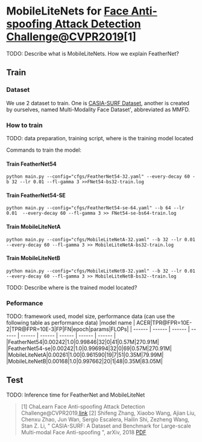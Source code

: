 # MobileLiteNets for [Face Anti-spoofing Attack Detection Challenge@CVPR2019](https://competitions.codalab.org/competitions/20853#results)[1]
TODO: Describe what is MobileLiteNets. How we explain FeatherNet?

## Train
### Dataset 
We use 2 dataset to train. One is [CASIA-SURF Dataset](https://arxiv.org/abs/1812.00408), another is created by ourselves, named Multi-Modality Face Dataset', abbreviated as MMFD.

### How to train
TODO: data preparation, training script, where is the training model located

Commands to train the model:
####  Train FeatherNet54
```
python main.py --config="cfgs/FeatherNet54-32.yaml" --every-decay 60 -b 32 --lr 0.01 --fl-gamma 3 >>FNet54-bs32-train.log
```
####  Train FeatherNet54-SE
```
python main.py --config="cfgs/FeatherNet54-se-64.yaml" --b 64 --lr 0.01  --every-decay 60 --fl-gamma 3 >> FNet54-se-bs64-train.log
```
#### Train MobileLiteNetA
```
python main.py --config="cfgs/MobileLiteNetA-32.yaml" --b 32 --lr 0.01  --every-decay 60 --fl-gamma 3 >> MobileLiteNetA-bs32-train.log
```
#### Train MobileLiteNetB
```
python main.py --config="cfgs/MobileLiteNetB-32.yaml" --b 32 --lr 0.01  --every-decay 60 --fl-gamma 3 >> MobileLiteNetB-bs32--train.log

```

TODO: Describe where is the trained model located?

### Peformance
TODO: framework used, model size, performance data (can use the following table as performance data)
|model name | ACER|TPR@FPR=10E-2|TPR@FPR=10E-3|FP|FN|epoch|params|FLOPs|
| ------ | ------ | ------ | ------ | ------ | ------ | ------ | ------ | ------ |
|FeatherNet54|0.00242|1.0|0.99846|32|0|41|0.57M|270.91M|
|FeatherNet54-se|0.00242|1.0|0.996994|32|0|69|0.57M|270.91M|
|MobileLiteNetA|0.00261|1.00|0.961590|19|7|51|0.35M|79.99M|
|MobileLiteNetB|0.00168|1.0|0.997662|20|1|48|0.35M|83.05M|

## Test
TODO: Inference time for FeatherNet and MobileLiteNet

>[1] ChaLearn Face Anti-spoofing Attack Detection Challenge@CVPR2019,[link](https://competitions.codalab.org/competitions/20853?secret_key=ff0e7c30-e244-4681-88e4-9eb5b41dd7f7)
>[2] Shifeng Zhang, Xiaobo Wang, Ajian Liu, Chenxu Zhao, Jun Wan, Sergio Escalera, Hailin Shi, Zezheng Wang, Stan Z. Li, " CASIA-SURF: A Dataset and Benchmark for Large-scale Multi-modal Face Anti-spoofing ", arXiv, 2018 [PDF](https://arxiv.org/abs/1812.00408)

